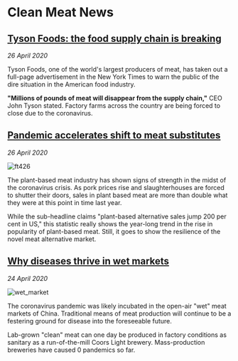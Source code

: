 # Clean Meat News

## **[Tyson Foods: the food supply chain is breaking](https://twitter.com/AnaSwanson/status/1254416173854228489)**

*26 April 2020*

Tyson Foods, one of the world's largest producers of meat, has taken out a full-page advertisement in the New York Times to warn the public of the dire situation in the American food industry.

**"Millions of pounds of meat will disappear from the supply chain,"** CEO John Tyson stated. Factory farms across the country are being forced to close due to the coronavirus.

## **[Pandemic accelerates shift to meat substitutes](https://www.ft.com/content/0127984a-6def-4040-9bca-002b6ffd4e0a)**

*26 April 2020*

![ft426](https://www.ft.com/__origami/service/image/v2/images/raw/https%3A%2F%2Fd1e00ek4ebabms.cloudfront.net%2Fproduction%2F90c19457-3af0-4e54-aae9-2cac281c7b3a.jpg?fit=scale-down&source=next&width=700)

The plant-based meat industry has shown signs of strength in the midst of the coronavirus crisis. As pork prices rise and slaughterhouses are forced to shutter their doors, sales in plant based meat are more than double what they were at this point in time last year.

While the sub-headline claims "plant-based alternative sales jump 200 per cent in US," this statistic really shows the year-long trend in the rise in popularity of plant-based meat. Still, it goes to show the resilience of the novel meat alternative market.

## **[Why diseases thrive in wet markets](https://www.themorningbulletin.com.au/news/why-diseases-thrive-in-wet-markets/3998069/)**

*24 April 2020*

![wet_market](https://media.apnarm.net.au/media/images/2020/04/19/v3imagesbinb672536bb9f573c2b7740c5f4f899de6-jxxsmhqxq3tghrtz6u2_ct1880x930.jpg)

The coronavirus pandemic was likely incubated in the open-air "wet" meat markets of China. Traditional means of meat production will continue to be a festering ground for disease into the foreseeable future.

Lab-grown "clean" meat can one day be produced in factory conditions as sanitary as a run-of-the-mill Coors Light brewery. Mass-production breweries have caused 0 pandemics so far.
